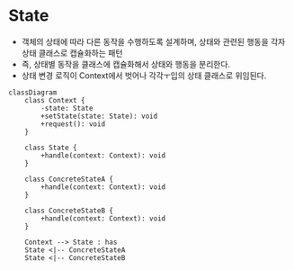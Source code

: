 # State

- 객체의 상태에 따라 다른 동작을 수행하도록 설계하며, 상태와 관련된 행동을 각자 상태 클래스로 캡슐화하는 패턴
- 즉, 상태별 동작을 클래스에 캡슐화해서 상태와 행동을 분리한다.
- 상태 변경 로직이 Context에서 벗어나 각각ㅜ입의 상태 클래스로 위임된다.

```mermaid
classDiagram
    class Context {
        -state: State
        +setState(state: State): void
        +request(): void
    }

    class State {
        +handle(context: Context): void
    }

    class ConcreteStateA {
        +handle(context: Context): void
    }

    class ConcreteStateB {
        +handle(context: Context): void
    }

    Context --> State : has
    State <|-- ConcreteStateA
    State <|-- ConcreteStateB

```
